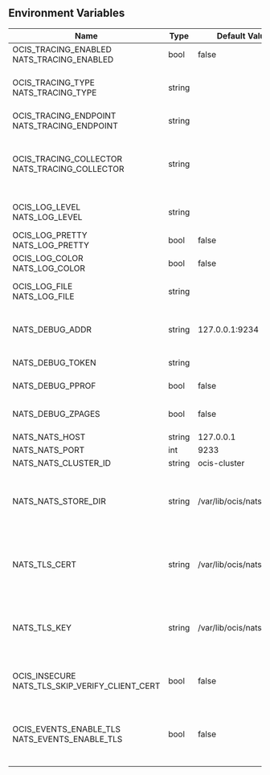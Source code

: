## Environment Variables

| Name | Type | Default Value | Description |
|------|------|---------------|-------------|
| OCIS_TRACING_ENABLED<br/>NATS_TRACING_ENABLED | bool | false | Activates tracing.|
| OCIS_TRACING_TYPE<br/>NATS_TRACING_TYPE | string |  | The type of tracing. Defaults to '', which is the same as 'jaeger'. Allowed tracing types are 'jaeger' and '' as of now.|
| OCIS_TRACING_ENDPOINT<br/>NATS_TRACING_ENDPOINT | string |  | The endpoint of the tracing agent.|
| OCIS_TRACING_COLLECTOR<br/>NATS_TRACING_COLLECTOR | string |  | The HTTP endpoint for sending spans directly to a collector, i.e. http://jaeger-collector:14268/api/traces. Only used if the tracing endpoint is unset.|
| OCIS_LOG_LEVEL<br/>NATS_LOG_LEVEL | string |  | The log level. Valid values are: 'panic', 'fatal', 'error', 'warn', 'info', 'debug', 'trace'.|
| OCIS_LOG_PRETTY<br/>NATS_LOG_PRETTY | bool | false | Activates pretty log output.|
| OCIS_LOG_COLOR<br/>NATS_LOG_COLOR | bool | false | Activates colorized log output.|
| OCIS_LOG_FILE<br/>NATS_LOG_FILE | string |  | The path to the log file. Activates logging to this file if set.|
| NATS_DEBUG_ADDR | string | 127.0.0.1:9234 | Bind address of the debug server, where metrics, health, config and debug endpoints will be exposed.|
| NATS_DEBUG_TOKEN | string |  | Token to secure the metrics endpoint.|
| NATS_DEBUG_PPROF | bool | false | Enables pprof, which can be used for profiling.|
| NATS_DEBUG_ZPAGES | bool | false | Enables zpages, which can be used for collecting and viewing in-memory traces.|
| NATS_NATS_HOST | string | 127.0.0.1 | Bind address.|
| NATS_NATS_PORT | int | 9233 | Bind port.|
| NATS_NATS_CLUSTER_ID | string | ocis-cluster | ID of the NATS cluster.|
| NATS_NATS_STORE_DIR | string | /var/lib/ocis/nats | The directory where the filesystem storage will store NATS JetStream data. If not defined, the root directory derives from $OCIS_BASE_DATA_PATH:/nats.|
| NATS_TLS_CERT | string | /var/lib/ocis/nats/tls.crt | Path/File name of the TLS server certificate (in PEM format) for the NATS listener. If not defined, the root directory derives from $OCIS_BASE_DATA_PATH:/nats.|
| NATS_TLS_KEY | string | /var/lib/ocis/nats/tls.key | Path/File name for the TLS certificate key (in PEM format) for the NATS listener. If not defined, the root directory derives from $OCIS_BASE_DATA_PATH:/nats.|
| OCIS_INSECURE<br/>NATS_TLS_SKIP_VERIFY_CLIENT_CERT | bool | false | Whether the NATS server should skip the client certificate verification during the TLS handshake.|
| OCIS_EVENTS_ENABLE_TLS<br/>NATS_EVENTS_ENABLE_TLS | bool | false | Enable TLS for the connection to the events broker. The events broker is the ocis service which receives and delivers events between the services.|